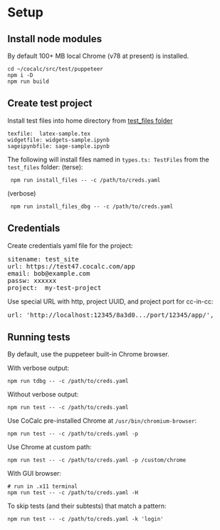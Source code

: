 # Setup

## Install node modules

By default 100+ MB local Chrome (v78 at present) is installed.

```
cd ~/cocalc/src/test/puppeteer
npm i -D
npm run build
```

## Create test project

Install test files into home directory from [test_files folder](https://cocalc.com/projects/77a92d07-c122-4577-9c4c-c051379cacfe/files/CCTEST/TEST_FILES/?session=default)

```
texfile:  latex-sample.tex
widgetfile: widgets-sample.ipynb
sageipynbfile: sage-sample.ipynb
```

The following will install files named in `types.ts: TestFiles` from the `test_files` folder:
(terse):
```
 npm run install_files -- -c /path/to/creds.yaml
```
(verbose)
```
 npm run install_files_dbg -- -c /path/to/creds.yaml
```

## Credentials

Create credentials yaml file for the project:

<pre>
sitename: test_site
url: https://test47.cocalc.com/app
email: bob@example.com
passw: xxxxxx
project:  my-test-project
</pre>

Use special URL with http, project UUID, and project port for cc-in-cc:
<pre>
url: 'http://localhost:12345/8a3d0.../port/12345/app/',
</pre>

## Running tests

By default, use the puppeteer built-in Chrome browser.

With verbose output:
```
npm run tdbg -- -c /path/to/creds.yaml
```

Without verbose output:
```
npm run test -- -c /path/to/creds.yaml
```

Use CoCalc pre-installed Chrome at `/usr/bin/chromium-browser`:
```
npm run test -- -c /path/to/creds.yaml -p
```

Use Chrome at custom path:
```
npm run test -- -c /path/to/creds.yaml -p /custom/chrome
```

With GUI browser:
```
# run in .x11 terminal
npm run test -- -c /path/to/creds.yaml -H
```

To skip tests (and their subtests) that match a pattern:
```
npm run test -- -c /path/to/creds.yaml -k 'login'
```



